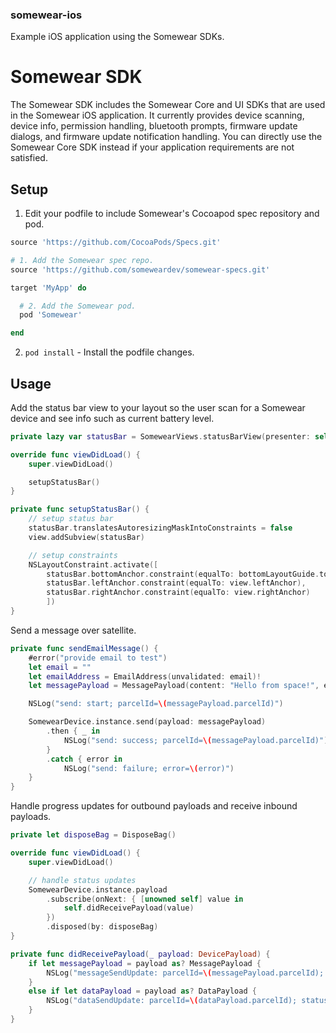 ### somewear-ios
Example iOS application using the Somewear SDKs.

# Somewear SDK
The Somewear SDK includes the Somewear Core and UI SDKs that are used in the Somewear iOS application. It currently provides device scanning, device info, permission handling, bluetooth prompts, firmware update dialogs, and firmware update notification handling. You can directly use the Somewear Core SDK instead if your application requirements are not satisfied.
 
## Setup
1. Edit your podfile to include Somewear's Cocoapod spec repository and pod.
```ruby
source 'https://github.com/CocoaPods/Specs.git'

# 1. Add the Somewear spec repo.
source 'https://github.com/someweardev/somewear-specs.git'

target 'MyApp' do

  # 2. Add the Somewear pod.
  pod 'Somewear'

end
```
2. `pod install` - Install the podfile changes.

## Usage
Add the status bar view to your layout so the user scan for a Somewear device and see info such as current battery level.
```swift
private lazy var statusBar = SomewearViews.statusBarView(presenter: self)

override func viewDidLoad() {
    super.viewDidLoad()

    setupStatusBar()
}

private func setupStatusBar() {
    // setup status bar
    statusBar.translatesAutoresizingMaskIntoConstraints = false
    view.addSubview(statusBar)

    // setup constraints
    NSLayoutConstraint.activate([
        statusBar.bottomAnchor.constraint(equalTo: bottomLayoutGuide.topAnchor),
        statusBar.leftAnchor.constraint(equalTo: view.leftAnchor),
        statusBar.rightAnchor.constraint(equalTo: view.rightAnchor)
        ])
}
```

Send a message over satellite.
```swift
private func sendEmailMessage() {
    #error("provide email to test")
    let email = ""
    let emailAddress = EmailAddress(unvalidated: email)!
    let messagePayload = MessagePayload(content: "Hello from space!", email: emailAddress)

    NSLog("send: start; parcelId=\(messagePayload.parcelId)")

    SomewearDevice.instance.send(payload: messagePayload)
        .then { _ in
            NSLog("send: success; parcelId=\(messagePayload.parcelId)")
        }
        .catch { error in
            NSLog("send: failure; error=\(error)")
    }
}
```

Handle progress updates for outbound payloads and receive inbound payloads.
```swift
private let disposeBag = DisposeBag()

override func viewDidLoad() {
    super.viewDidLoad()

    // handle status updates
    SomewearDevice.instance.payload
        .subscribe(onNext: { [unowned self] value in
            self.didReceivePayload(value)
        })
        .disposed(by: disposeBag)
}

private func didReceivePayload(_ payload: DevicePayload) {
    if let messagePayload = payload as? MessagePayload {
        NSLog("messageSendUpdate: parcelId=\(messagePayload.parcelId); status=\(messagePayload.status)")
    }
    else if let dataPayload = payload as? DataPayload {
        NSLog("dataSendUpdate: parcelId=\(dataPayload.parcelId); status=\(dataPayload.status)")
    }
}
```

